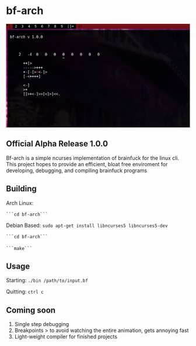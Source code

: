 # bf-arch

![src](https://github.com/WampiFlampi/source/blob/main/bf-crop.png)

## Official Alpha Release 1.0.0
  Bf-arch is a simple ncurses implementation of brainfuck for the linux cli.
  This project hopes to provide an efficient, bloat free enviroment for developing, debugging, and compiling brainfuck programs
## Building
  Arch Linux:
    
    ```cd bf-arch```
  Debian Based:
    ```sudo apt-get install libncurses5 libncurses5-dev```
    
    ```cd bf-arch```
    
    ```make```
## Usage
  Starting:
    ```./bin /path/to/input.bf```
    
  Quitting:
    ```ctrl c```
    
## Coming soon

  1. Single step debugging
  2. Breakpoints
    > to avoid watching the entire animation, gets annoying fast
  3. Light-weight compiler for finished projects
